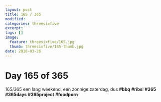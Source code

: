 ```yaml
---
layout: post
title: 165 / 365
modified:
categories: threesixfive
excerpt:
tags: []
image:
  feature: threesixfive/165.jpg
  thumb: threesixfive/165-thumb.jpg
date: 2016-03-26
---
```


# Day 165 of 365

165/365 een lang weekend, een zonnige zaterdag, dus **\#bbq** **\#ribs**! **\#365** **\#365days** **\#365project** **\#foodporn**
